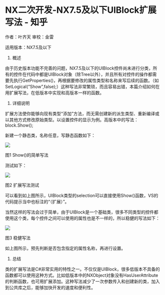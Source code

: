 # NX二次开发-NX7.5及以下UIBlock扩展写法 - 知乎
作者：叶齐天 审校：金雷

适用版本：NX7.5及以下

1.  概述

由于历史版本功能不完善的问题，NX7.5及以下的UIBlock控件尚未进行分类，所有的控件在代码中都是UIBlock对象（除Tree以外），并且所有对控件的操作都需要先执行GetProperties()，再根据要修改的属性类型和名称来写后续的函数。（如SetLogical(“Show”,false);）这种写法非常繁琐，而且容易出错，本篇介绍如何在用扩展写法，在低版本中实现和高版本一样的函数。

1.  详细说明

扩展方法使你能够向现有类型“添加”方法，而无需创建新的派生类型、重新编译或以其他方式修改原始类型。以设置控件的显示为例。高版本中的写法：block.Show();

新建一个静态类，名称任意，写静态函数如下：

![](https://pic3.zhimg.com/v2-06b4292d65642c61d6b2b30e84fc311a_b.jpg)

图1 Show()的简单写法

测试如下：

![](https://pic2.zhimg.com/v2-0b40424fc0becef3218fb7526083f935_b.jpg)

图2 扩展写法测试

可以看到如上图所示，UIBlock类型的selection可以直接使用Show()函数，VS的代码提示当中也标注的“（扩展）”。

当然这样的写法会过于简单，由于UIBlock是一个基础类，很多不同类型的控件都使用这个类，每个控件之间可以使用的属性也是不一样的，所以稳健的写法如下：

![](https://pic1.zhimg.com/v2-9434eb74ac399c9f0a3ff26dadcefd38_b.jpg)

图3 稳健写法

如上图所示，预先判断是否包含指定的属性名称，再进行设置。

1.  总结

类的扩展写法是C#非常实用的特性之一。不仅仅是UIBlock，很多低版本不具备的函数都可以使用这种方式。比如低版本中的NXObject对象没有HasUserAttribute的判断函数，也可用扩展添加。这种写法减少了一次参数传入和创建新的类，加入到公共库之后，能够加快开发的速度和便利性。